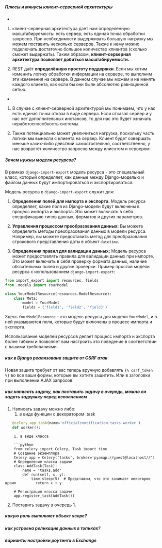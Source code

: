 ##### Плюсы и минусы клиент-серверной архитектуры
+
1. клиент-серверная архитектура дает нам определённую масштабируемость: есть сервер, есть единая точка обработки запросов. При необходимости выдерживать большую нагрузку мы можем поставить несколько серверов. Также к нему можно подключать достаточно большое количество клиентов (сколько сможет выдержать). Таким образом, **клиент-серверная архитектура позволяет добиться масштабируемости.**  
  
2. REST даёт **определённую простоту поддержки**. Если мы хотим изменить логику обработки информации на сервере, то выполним эти изменения на сервере. В данном случае мы можем и не менять каждого клиента, как если бы они были абсолютно равноценной сетью.  
-
1. В случае с клиент-серверной архитектурой мы понимаем, что у нас есть единая точка отказа в виде сервера. Если отказал сервер и у нас нет дополнительных инстансов, то для нас это будет означать неработоспособность системы.  
  
2. Также потенциально может увеличиться нагрузка, поскольку часть логики мы вынесли с клиента на сервер. Клиент будет совершать меньше каких-либо действий самостоятельно, соответственно, у нас возрастёт количество запросов между клиентом и сервером.
##### Зачем нужны модели ресурсов?
В рамках `django-import-export` модель ресурса - это специальный класс, который определяет, как данные между Django-моделью и файлом данных будут импортироваться и экспортироваться.

Модель ресурса в `django-import-export` служит для:

1. **Определения полей для импорта и экспорта:** Модель ресурса определяет, какие поля из Django-модели будут включены в процесс импорта и экспорта. Это может включать в себя спецификацию типов данных, форматов и других параметров.
    
2. **Управления процессом преобразования данных:** Вы можете определить методы преобразования данных в модели ресурса. Например, вы можете предоставить метод для преобразования строкового представления даты в объект `datetime`.
    
3. **Определения правил для валидации данных:** Модель ресурса может предоставлять правила для валидации данных при импорте. Это может включать в себя проверку формата данных, наличие обязательных полей и другие проверки.
Пример простой модели ресурса с использованием `django-import-export`:
```python
from import_export import resources, fields 
from .models import YourModel  

class YourModelResource(resources.ModelResource):
	class Meta:
		model = YourModel
		fields = ('field1', 'field2', 'field3')`
```

Здесь `YourModelResource` - это модель ресурса для модели `YourModel`, и в ней указываются поля, которые будут включены в процесс импорта и экспорта.

Использование моделей ресурсов делает процесс импорта и экспорта более гибким и позволяет вам настроить это поведение в соответствии с вашими требованиями.
##### как в Django реализована защита от CSRF атак

Новая защита требует от вас теперь вручную добавлять `{% csrf_token %}` во все ваши формы, которые вы хотите защитить. Или в заголовки при выполнении AJAX запросов.

##### как написать задачу, как поставить задачу в очередь, можно ли задать задержку перед исполнением
1. Написать задачу можно либо:
	1.  в виде функции с декоратором .task
	```python
	@celery_app.task(name='officialsnotification.tasks.worker')
	def worker():
```
	1. в виде класса

	```python
	from celery import Celery, Task import time  
	# Создание экземпляра 
	Celery app = Celery('tasks', broker='pyamqp://guest@localhost//')  
	# Определение класса задачи 
	class AddTask(Task):     
		name = 'tasks.add'      
		def run(self, x, y):         
			time.sleep(5)  # Представим, что это занимает некоторое время         return x + y  
	
	# Регистрация класса задачи 
	app.register_task(AddTask())
```
2. Поставить задачу в очередь
	1. 
##### какую роль выполняет объект scope?
##### как устроена реликация данных в топиках?
##### варианты настройки роутинга в Exchange